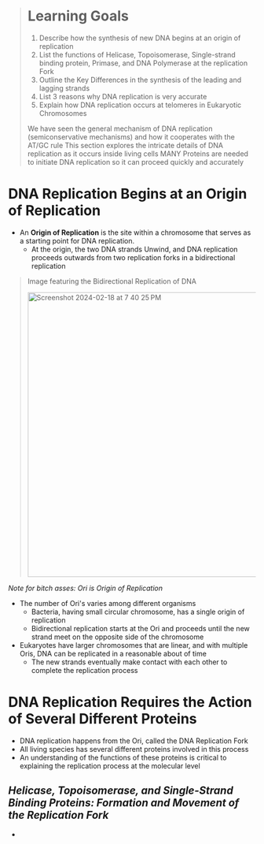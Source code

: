 > # Learning Goals
> 1. Describe how the synthesis of new DNA begins at an origin of replication
> 2. List the functions of Helicase, Topoisomerase, Single-strand binding protein, Primase, and DNA Polymerase at the replication Fork
> 3. Outline the Key Differences in the synthesis of the leading and lagging strands
> 4. List 3 reasons why DNA replication is very accurate
> 5. Explain how DNA replication occurs at telomeres in Eukaryotic Chromosomes
>
> We have seen the general mechanism of DNA replication (semiconservative mechanisms) and how it cooperates with the AT/GC rule
> This section explores the intricate details of DNA replication as it occurs inside living cells
> MANY Proteins are needed to initiate DNA replication so it can proceed quickly and accurately

# DNA Replication Begins at an Origin of Replication
- An **Origin of Replication** is the site within a chromosome that serves as a starting point for DNA replication.
  - At the origin, the two DNA strands Unwind, and DNA replication proceeds outwards from two replication forks in a bidirectional replication

> Image featuring the Bidirectional Replication of DNA
>
> <img width="578" alt="Screenshot 2024-02-18 at 7 40 25 PM" src="https://github.com/MCBasterSheet/MCBasterSheet/assets/157755145/69ea3c06-373c-406c-a89e-75f84a7f24b8">

*Note for bitch asses: Ori is Origin of Replication*

- The number of Ori's varies among different organisms
  - Bacteria, having small circular chromosome, has a single origin of replication
  - Bidirectional replication starts at the Ori and proceeds until the new strand meet on the opposite side of the chromosome
- Eukaryotes have larger chromosomes that are linear, and with multiple Oris, DNA can be replicated in a reasonable about of time
  - The new strands eventually make contact with each other to complete the replication process

# DNA Replication Requires the Action of Several Different Proteins
- DNA replication happens from the Ori, called the DNA Replication Fork
- All living species has several different proteins involved in this process
- An understanding of the functions of these proteins is critical to explaining the replication process at the molecular level
## *Helicase, Topoisomerase, and Single-Strand Binding Proteins: Formation and Movement of the Replication Fork*
- 
